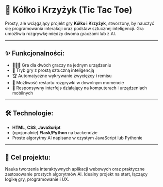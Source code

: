 # 🎲 Kółko i Krzyżyk (Tic Tac Toe)

Prosty, ale wciągający projekt gry **Kółko i Krzyżyk**, stworzony, by nauczyć się programowania interakcji oraz podstaw sztucznej inteligencji. Gra umożliwia rozgrywkę między dwoma graczami lub z AI.  

---

## ✨ Funkcjonalności:
- 🧑‍🤝‍🧑 Gra dla dwóch graczy na jednym urządzeniu  
- 🤖 Tryb gry z prostą sztuczną inteligencją  
- 🏆 Automatyczne wykrywanie zwycięzcy i remisu  
- 🔄 Możliwość restartu rozgrywki w dowolnym momencie  
- 📱 Responsywny interfejs działający na komputerach i urządzeniach mobilnych  

---

## 🛠 Technologie:
- **HTML**, **CSS**, **JavaScript**  
- (opcjonalnie) **Flask/Python** na backendzie  
- Proste algorytmy AI napisane w czystym JavaScript lub Pythonie  

---

## 🎯 Cel projektu:
Nauka tworzenia interaktywnych aplikacji webowych oraz praktyczne zastosowanie prostych algorytmów AI. Idealny projekt na start, łączący logikę gry, programowanie i UX.  
